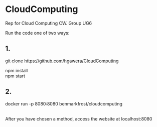 # CloudComputing
Rep for Cloud Computing CW.
Group UG6

Run the code one of two ways:

## 1.

git clone https://github.com/hgawera/CloudComputing

npm install\
npm start


## 2.  

docker run -p 8080:8080 benmarkfrost/cloudcomputing


\
After you have chosen a method, access the website at localhost:8080